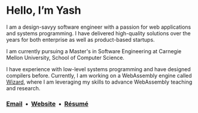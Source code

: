 # Hello, I’m Yash

I am a design-savyy software engineer with a passion for web applications and systems programming. I have delivered high-quality solutions over the years for both enterprise as well as product-based startups.

I am currently pursuing a Master's in Software Engineering at Carnegie Mellon University, School of Computer Science.

I have experience with low-level systems programming and have designed compilers before. Currently, I am working on a WebAssembly engine called [Wizard](https://github.com/titzer/wizard-engine), where I am leveraging my skills to advance WebAssembly teaching and research.

### [Email](mailto:hi@yashanand.dev) &nbsp;•&nbsp; [Website](https://yashanand.dev) &nbsp;•&nbsp; [Résumé](https://resume.yashanand.dev) 
